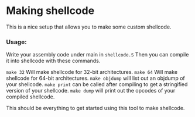 # Making shellcode

This is a nice setup that allows you to make some custom shellcode.

### Usage:

Write your assembly code under main in `shellcode.S` Then you can compile it into shellcode with these commands.

`make 32` Will make shellcode for 32-bit architectures.
`make 64` Will make shellcode for 64-bit architectures.
`make objdump` will list out an objdump of your shellcode.
`make print` can be called after compiling to get a stringified version of your shellcode.
`make dump` will print out the opcodes of your compiled shellcode.

This should be everything to get started using this tool to make shellcode.
